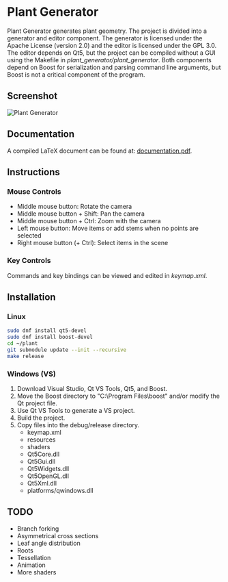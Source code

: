 # Plant Generator

Plant Generator generates plant geometry. The project is divided into a generator and editor component. The generator is licensed under the Apache License (version 2.0) and the editor is licensed under the GPL 3.0. The editor depends on Qt5, but the project can be compiled without a GUI using the Makefile in _plant_generator/plant_generator_. Both components depend on Boost for serialization and parsing command line arguments, but Boost is not a critical component of the program.

## Screenshot

![Plant Generator](https://www.fcreyf.com/static/plant/pg.png)

## Documentation

A compiled LaTeX document can be found at: [documentation.pdf](https://www.fcreyf.com/static/plant/documentation.pdf).

## Instructions

### Mouse Controls

- Middle mouse button: Rotate the camera
- Middle mouse button + Shift: Pan the camera
- Middle mouse button + Ctrl: Zoom with the camera
- Left mouse button: Move items or add stems when no points are selected
- Right mouse button (+ Ctrl): Select items in the scene

### Key Controls

Commands and key bindings can be viewed and edited in _keymap.xml_.

## Installation

### Linux

```sh
sudo dnf install qt5-devel
sudo dnf install boost-devel
cd ~/plant
git submodule update --init --recursive
make release
```

### Windows (VS)

1. Download Visual Studio, Qt VS Tools, Qt5, and Boost.
2. Move the Boost directory to "C:\\Program Files\\boost" and/or modify the Qt project file.
3. Use Qt VS Tools to generate a VS project.
4. Build the project.
5. Copy files into the debug/release directory.
    - keymap.xml
    - resources
    - shaders
    - Qt5Core.dll
    - Qt5Gui.dll
    - Qt5Widgets.dll
    - Qt5OpenGL.dll
    - Qt5Xml.dll
    - platforms/qwindows.dll

## TODO

- Branch forking
- Asymmetrical cross sections
- Leaf angle distribution
- Roots
- Tessellation
- Animation
- More shaders
